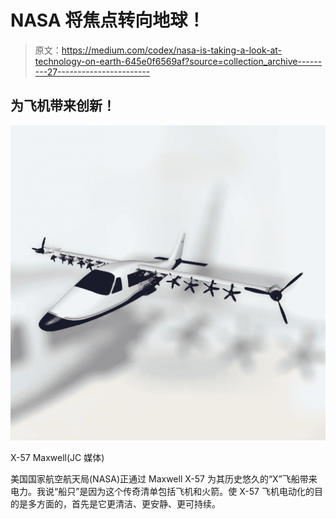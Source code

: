 # NASA 将焦点转向地球！

> 原文：<https://medium.com/codex/nasa-is-taking-a-look-at-technology-on-earth-645e0f6569af?source=collection_archive---------27----------------------->

## 为飞机带来创新！

![](img/28f0ad6fa1c99767e3faa3db015a70fb.png)

X-57 Maxwell(JC 媒体)

美国国家航空航天局(NASA)正通过 Maxwell X-57 为其历史悠久的“X”飞船带来电力。我说“船只”是因为这个传奇清单包括飞机和火箭。使 X-57 飞机电动化的目的是多方面的，首先是它更清洁、更安静、更可持续。